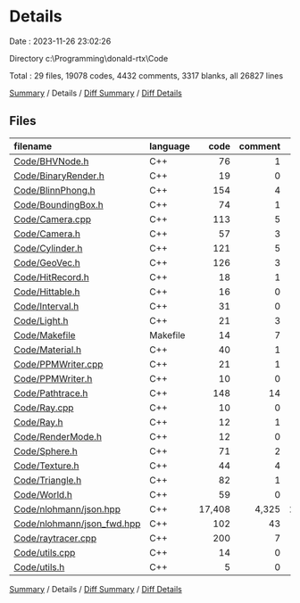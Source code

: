 # Details

Date : 2023-11-26 23:02:26

Directory c:\\Programming\\donald-rtx\\Code

Total : 29 files,  19078 codes, 4432 comments, 3317 blanks, all 26827 lines

[Summary](results.md) / Details / [Diff Summary](diff.md) / [Diff Details](diff-details.md)

## Files
| filename | language | code | comment | blank | total |
| :--- | :--- | ---: | ---: | ---: | ---: |
| [Code/BHVNode.h](/Code/BHVNode.h) | C++ | 76 | 1 | 17 | 94 |
| [Code/BinaryRender.h](/Code/BinaryRender.h) | C++ | 19 | 0 | 5 | 24 |
| [Code/BlinnPhong.h](/Code/BlinnPhong.h) | C++ | 154 | 4 | 21 | 179 |
| [Code/BoundingBox.h](/Code/BoundingBox.h) | C++ | 74 | 1 | 19 | 94 |
| [Code/Camera.cpp](/Code/Camera.cpp) | C++ | 113 | 5 | 27 | 145 |
| [Code/Camera.h](/Code/Camera.h) | C++ | 57 | 3 | 6 | 66 |
| [Code/Cylinder.h](/Code/Cylinder.h) | C++ | 121 | 5 | 28 | 154 |
| [Code/GeoVec.h](/Code/GeoVec.h) | C++ | 126 | 3 | 26 | 155 |
| [Code/HitRecord.h](/Code/HitRecord.h) | C++ | 18 | 1 | 6 | 25 |
| [Code/Hittable.h](/Code/Hittable.h) | C++ | 16 | 0 | 5 | 21 |
| [Code/Interval.h](/Code/Interval.h) | C++ | 31 | 0 | 7 | 38 |
| [Code/Light.h](/Code/Light.h) | C++ | 21 | 3 | 7 | 31 |
| [Code/Makefile](/Code/Makefile) | Makefile | 14 | 7 | 9 | 30 |
| [Code/Material.h](/Code/Material.h) | C++ | 40 | 1 | 7 | 48 |
| [Code/PPMWriter.cpp](/Code/PPMWriter.cpp) | C++ | 21 | 1 | 8 | 30 |
| [Code/PPMWriter.h](/Code/PPMWriter.h) | C++ | 10 | 0 | 3 | 13 |
| [Code/Pathtrace.h](/Code/Pathtrace.h) | C++ | 148 | 14 | 26 | 188 |
| [Code/Ray.cpp](/Code/Ray.cpp) | C++ | 10 | 0 | 2 | 12 |
| [Code/Ray.h](/Code/Ray.h) | C++ | 12 | 1 | 3 | 16 |
| [Code/RenderMode.h](/Code/RenderMode.h) | C++ | 12 | 0 | 3 | 15 |
| [Code/Sphere.h](/Code/Sphere.h) | C++ | 71 | 2 | 12 | 85 |
| [Code/Texture.h](/Code/Texture.h) | C++ | 44 | 4 | 11 | 59 |
| [Code/Triangle.h](/Code/Triangle.h) | C++ | 82 | 1 | 19 | 102 |
| [Code/World.h](/Code/World.h) | C++ | 59 | 0 | 12 | 71 |
| [Code/nlohmann/json.hpp](/Code/nlohmann/json.hpp) | C++ | 17,408 | 4,325 | 2,957 | 24,690 |
| [Code/nlohmann/json_fwd.hpp](/Code/nlohmann/json_fwd.hpp) | C++ | 102 | 43 | 32 | 177 |
| [Code/raytracer.cpp](/Code/raytracer.cpp) | C++ | 200 | 7 | 35 | 242 |
| [Code/utils.cpp](/Code/utils.cpp) | C++ | 14 | 0 | 2 | 16 |
| [Code/utils.h](/Code/utils.h) | C++ | 5 | 0 | 2 | 7 |

[Summary](results.md) / Details / [Diff Summary](diff.md) / [Diff Details](diff-details.md)